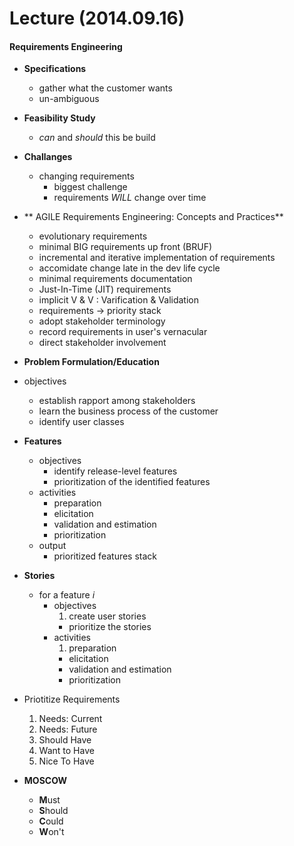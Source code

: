 # Lecture (2014.09.16)

#### Requirements Engineering

* **Specifications**
    * gather what the customer wants
    * un-ambiguous

* **Feasibility Study**
    * *can* and *should* this be build

* **Challanges**
    * changing requirements
        * biggest challenge
        * requirements *WILL* change over time

* ** AGILE Requirements Engineering: Concepts and Practices**
    * evolutionary requirements
    * minimal BIG requirements up front (BRUF)
    * incremental and iterative implementation of requirements
    * accomidate change late in the dev life cycle
    * minimal requirements documentation
    * Just-In-Time (JIT) requirements
    * implicit V & V : Varification & Validation
    * requirements -> priority stack
    * adopt stakeholder terminology
    * record requirements in user's vernacular
    * direct stakeholder involvement

* **Problem Formulation/Education**
* objectives
    * establish rapport among stakeholders
    * learn the business process of the customer
    * identify user classes

* **Features**
    * objectives
        * identify release-level features
        * prioritization of the identified features
    * activities
        * preparation
        * elicitation
        * validation and estimation
        * prioritization
    * output
        * prioritized features stack

* **Stories**
    * for a feature *i*
        * objectives
            1. create user stories
            * prioritize the stories
        * activities
            1. preparation
            * elicitation
            * validation and estimation
            * prioritization

* Priotitize Requirements
    1. Needs: Current
    2. Needs: Future
    3. Should Have
    4. Want to Have
    5. Nice To Have

* **MOSCOW**
    * **M**ust
    * **S**hould
    * **C**ould
    * **W**on't
